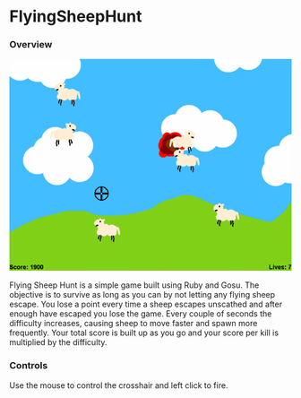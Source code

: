 FlyingSheepHunt
===============

### Overview

![Screenshot](flysheephunt.png "Screenshot")

Flying Sheep Hunt is a simple game built using Ruby and Gosu. The objective is to survive as long as you can by not letting any flying sheep escape. You lose a point every time a sheep escapes unscathed and after enough have escaped you lose the game.  Every couple of seconds the difficulty increases, causing sheep to move faster and spawn more frequently. Your total score is built up as you go and your score per kill is multiplied by the difficulty.

### Controls

Use the mouse to control the crosshair and left click to fire.
